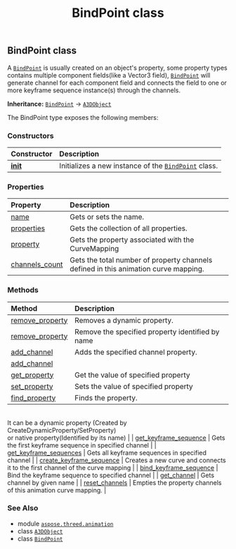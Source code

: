 ﻿---
title: BindPoint class
second_title: Aspose.3D for Python via .NET API References
description: 
type: docs
weight: 40
url: /aspose.threed.animation/bindpoint/
is_root: false
---

## BindPoint class

A [`BindPoint`](/3d/python-net/aspose.threed.animation/bindpoint) is usually created on an object's property, some property types contains multiple component fields(like a Vector3 field),
[`BindPoint`](/3d/python-net/aspose.threed.animation/bindpoint) will generate channel for each component field and connects the field to one or more keyframe sequence instance(s) through the channels.



**Inheritance:** [`BindPoint`](/3d/python-net/aspose.threed.animation/bindpoint) → 
[`A3DObject`](/3d/python-net/aspose.threed/a3dobject)



The BindPoint type exposes the following members:

### Constructors
| Constructor | Description |
| :- | :- |
| [__init__](/3d/python-net/aspose.threed.animation/bindpoint/__init__/#aspose.threed.Scene-aspose.threed.Property) | Initializes a new instance of the [`BindPoint`](/3d/python-net/aspose.threed.animation/bindpoint) class. |


### Properties
| Property | Description |
| :- | :- |
| [name](/3d/python-net/aspose.threed.animation/bindpoint/name) | Gets or sets the name. |
| [properties](/3d/python-net/aspose.threed.animation/bindpoint/properties) | Gets the collection of all properties. |
| [property](/3d/python-net/aspose.threed.animation/bindpoint/property) | Gets the property associated with the CurveMapping |
| [channels_count](/3d/python-net/aspose.threed.animation/bindpoint/channels_count) | Gets the total number of property channels defined in this animation curve mapping. |


### Methods
| Method | Description |
| :- | :- |
| [remove_property](/3d/python-net/aspose.threed.animation/bindpoint/remove_property/#aspose.threed.Property) | Removes a dynamic property. |
| [remove_property](/3d/python-net/aspose.threed.animation/bindpoint/remove_property/#str) | Remove the specified property identified by name |
| [add_channel](/3d/python-net/aspose.threed.animation/bindpoint/add_channel/#str-any) | Adds the specified channel property. |
| [add_channel](/3d/python-net/aspose.threed.animation/bindpoint/add_channel/#str-Type-any) |  |
| [get_property](/3d/python-net/aspose.threed.animation/bindpoint/get_property/#str) | Get the value of specified property |
| [set_property](/3d/python-net/aspose.threed.animation/bindpoint/set_property/#str-any) | Sets the value of specified property |
| [find_property](/3d/python-net/aspose.threed.animation/bindpoint/find_property/#str) | Finds the property.<br/>It can be a dynamic property (Created by CreateDynamicProperty/SetProperty) <br/>or native property(Identified by its name) |
| [get_keyframe_sequence](/3d/python-net/aspose.threed.animation/bindpoint/get_keyframe_sequence/#str) | Gets the first keyframe sequence in specified channel |
| [get_keyframe_sequences](/3d/python-net/aspose.threed.animation/bindpoint/get_keyframe_sequences/#str) | Gets all keyframe sequences in specified channel |
| [create_keyframe_sequence](/3d/python-net/aspose.threed.animation/bindpoint/create_keyframe_sequence/#str) | Creates a new curve and connects it to the first channel of the curve mapping |
| [bind_keyframe_sequence](/3d/python-net/aspose.threed.animation/bindpoint/bind_keyframe_sequence/#str-aspose.threed.animation.KeyframeSequence) | Bind the keyframe sequence to specified channel |
| [get_channel](/3d/python-net/aspose.threed.animation/bindpoint/get_channel/#str) | Gets channel by given name |
| [reset_channels](/3d/python-net/aspose.threed.animation/bindpoint/reset_channels/#) | Empties the property channels of this animation curve mapping. |



### See Also
* module [`aspose.threed.animation`](..)
* class [`A3DObject`](/3d/python-net/aspose.threed/a3dobject)
* class [`BindPoint`](/3d/python-net/aspose.threed.animation/bindpoint)
